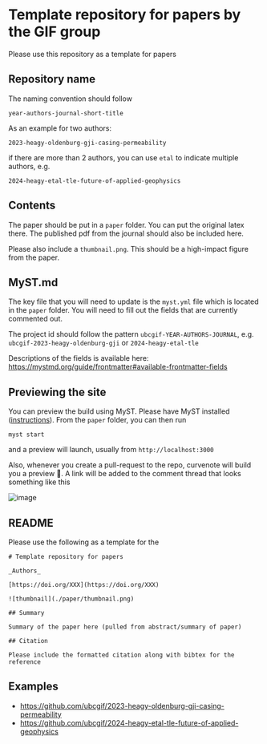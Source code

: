 # Template repository for papers by the GIF group

Please use this repository as a template for papers

## Repository name

The naming convention should follow 

```
year-authors-journal-short-title
```

As an example for two authors: 
```
2023-heagy-oldenburg-gji-casing-permeability
```

if there are more than 2 authors, you can use `etal` to indicate multiple authors, e.g. 
```
2024-heagy-etal-tle-future-of-applied-geophysics
```

## Contents

The paper should be put in a `paper` folder. You can put the original latex there. The published pdf from the journal should also be included here. 

Please also include a `thumbnail.png`. This should be a high-impact figure from the paper. 

## MyST.md

The key file that you will need to update is the `myst.yml` file which is located in the `paper` folder. You will need to fill out the fields that are currently commented out. 

The project id should follow the pattern `ubcgif-YEAR-AUTHORS-JOURNAL`, e.g. `ubcgif-2023-heagy-oldenburg-gji` or `2024-heagy-etal-tle`

Descriptions of the fields is available here: https://mystmd.org/guide/frontmatter#available-frontmatter-fields

## Previewing the site

You can preview the build using MyST. Please have MyST installed ([instructions](https://mystmd.org/guide/installing)). From the `paper` folder, you can then run 

```
myst start
```

and a preview will launch, usually from `http://localhost:3000`

Also, whenever you create a pull-request to the repo, curvenote will build you a preview 🚀. A link will be added to the comment thread that looks something like this 

![image](https://github.com/ubcgif/template-repository-paper/assets/6361812/b7a144c5-8458-474b-98c4-9e5890ac859e)


## README 
Please use the following as a template for the 
```
# Template repository for papers

_Authors_

[https://doi.org/XXX](https://doi.org/XXX)

![thumbnail](./paper/thumbnail.png)

## Summary

Summary of the paper here (pulled from abstract/summary of paper) 

## Citation

Please include the formatted citation along with bibtex for the reference

```

## Examples
- https://github.com/ubcgif/2023-heagy-oldenburg-gji-casing-permeability
- https://github.com/ubcgif/2024-heagy-etal-tle-future-of-applied-geophysics
